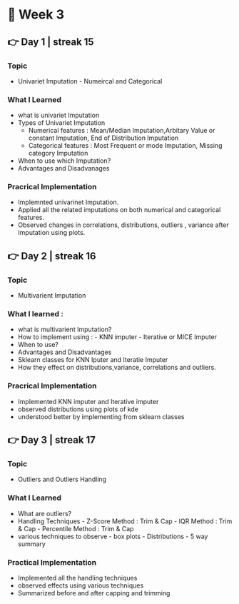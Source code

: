 # 🚀 Week 3

## 👉 Day 1 | streak 15

### Topic

- Univariet Imputation - Numeircal and Categorical

### What I Learned 

- what is univariet Imputation
- Types of Univariet Imputation
    - Numerical features  :  Mean/Median Imputation,Arbitary Value or constant Imputation, End of Distribution Imputation
    - Categorical features : Most Frequent or mode Imputation, Missing category Imputation
- When to use which Imputation?
- Advantages and Disadvanages

### Pracrical Implementation

- Implemnted univarinet Imputation.
- Applied all the related imputations on both numerical and categorical features.
- Observed changes in correlations, distributions, outliers , variance after Imputation using plots.


## 👉 Day 2 | streak 16

### Topic

- Multivarient Imputation

### What I learned : 

- what is multivarient Imputation?
- How to implement using :
      - KNN imputer
      - Iterative or MICE Imputer
- When to use?
- Advantages and Disadvantages
- Sklearn classes for KNN Iputer and Iteratie Imputer
- How they effect on distributions,variance, correlations and outliers.

### Pracrical Implementation

- Implemented KNN imputer and Iterative imputer
- observed distributions using plots of kde
- understood better by implementing from sklearn classes


## 👉 Day 3 | streak 17

### Topic

- Outliers and Outliers Handling

### What I Learned

- What are outliers?
- Handling Techniques
       - Z-Score Method : Trim & Cap
       - IQR Method : Trim & Cap
       - Percentile Method : Trim & Cap
- various techniques to observe
       - box plots
       - Distributions
       - 5 way summary

### Practical Implementation

- Implemented all the handling techniques
- observed effects using various techniques
- Summarized before and after capping and trimming
